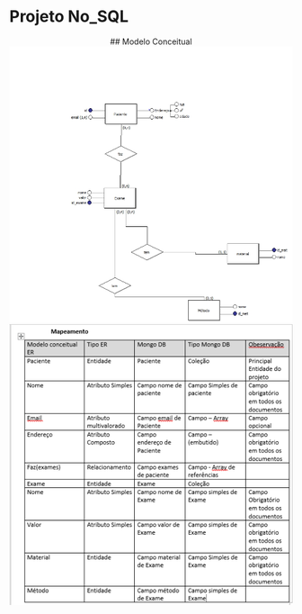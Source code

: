 # Projeto No_SQL
<p align="center">
  ## Modelo Conceitual
  <img src="images/imgbd.jpg" width="800">
 
  <img src="images/mapimg.png" width="800">
  
</p>

